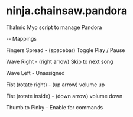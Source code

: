 ninja.chainsaw.pandora
======================

Thalmic Myo script to manage Pandora

-- Mappings

Fingers Spread - (spacebar) Toggle Play / Pause

Wave Right - (right arrow) Skip to next song

Wave Left - Unassigned

Fist (rotate right) - (up arrow) volume up

Fist (rotate inside) - (down arrow) volume down

Thumb to Pinky - Enable for commands
